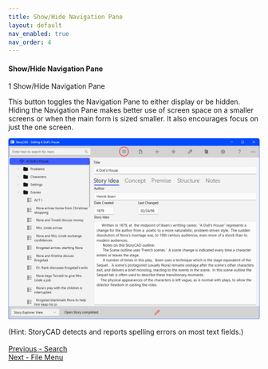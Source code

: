 ```yaml
---
title: Show/Hide Navigation Pane
layout: default
nav_enabled: true
nav_order: 4
---
```

#### Show/Hide Navigation Pane ####
1
Show/Hide Navigation Pane

This button toggles the Navigation Pane to either display or be hidden. Hiding the Navigation Pane makes better use of screen space on a smaller screens or when the main form is sized smaller. It also encourages focus on just the one screen.

![](Show-and-Hide-Navigation.png)

(Hint: StoryCAD detects and reports spelling errors on most text fields.)
 <br/>
 <br/>
[Previous - Search](Search.md) <br/>
[Next - File Menu](File_Menu.md) <br/>
